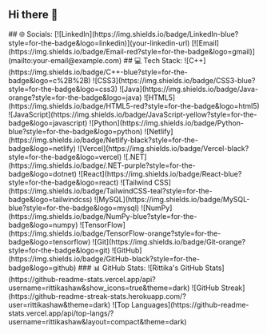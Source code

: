 ## Hi there 👋

<!--
**rittika-04/rittika-04** is a ✨ _special_ ✨ repository because its `README.md` (this file) appears on your GitHub profile.

Here are some ideas to get you started:

- 🔭 I’m currently working on Front-end projects.
- 🌱 I’m currently learning Next.js, Node.js, Express.js and exploring MongoDB.  
- 📫 How to reach me: [LinkedIn](https://www.linkedin.com/in/rittika-shaw-41454023b)
- ⚡ Fun fact: I love exploring new tech and watching web series in my free time! 🎬🚀 
--!>

## 🌐 Socials:
[![LinkedIn](https://img.shields.io/badge/LinkedIn-blue?style=for-the-badge&logo=linkedin)](your-linkedin-url)
[![Email](https://img.shields.io/badge/Email-red?style=for-the-badge&logo=gmail)](mailto:your-email@example.com)

## 💻 Tech Stack:
![C++](https://img.shields.io/badge/C++-blue?style=for-the-badge&logo=c%2B%2B)
![CSS3](https://img.shields.io/badge/CSS3-blue?style=for-the-badge&logo=css3)
![Java](https://img.shields.io/badge/Java-orange?style=for-the-badge&logo=java)
![HTML5](https://img.shields.io/badge/HTML5-red?style=for-the-badge&logo=html5)
![JavaScript](https://img.shields.io/badge/JavaScript-yellow?style=for-the-badge&logo=javascript)
![Python](https://img.shields.io/badge/Python-blue?style=for-the-badge&logo=python)
![Netlify](https://img.shields.io/badge/Netlify-black?style=for-the-badge&logo=netlify)
![Vercel](https://img.shields.io/badge/Vercel-black?style=for-the-badge&logo=vercel)
![.NET](https://img.shields.io/badge/.NET-purple?style=for-the-badge&logo=dotnet)
![React](https://img.shields.io/badge/React-blue?style=for-the-badge&logo=react)
![Tailwind CSS](https://img.shields.io/badge/TailwindCSS-teal?style=for-the-badge&logo=tailwindcss)
![MySQL](https://img.shields.io/badge/MySQL-blue?style=for-the-badge&logo=mysql)
![NumPy](https://img.shields.io/badge/NumPy-blue?style=for-the-badge&logo=numpy)
![TensorFlow](https://img.shields.io/badge/TensorFlow-orange?style=for-the-badge&logo=tensorflow)
![Git](https://img.shields.io/badge/Git-orange?style=for-the-badge&logo=git)
![GitHub](https://img.shields.io/badge/GitHub-black?style=for-the-badge&logo=github)

### 📊 GitHub Stats:

![Rittika's GitHub Stats](https://github-readme-stats.vercel.app/api?username=rittikashaw&show_icons=true&theme=dark)  
![GitHub Streak](https://github-readme-streak-stats.herokuapp.com/?user=rittikashaw&theme=dark)  
![Top Languages](https://github-readme-stats.vercel.app/api/top-langs/?username=rittikashaw&layout=compact&theme=dark) 
